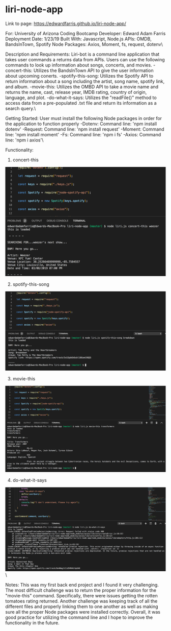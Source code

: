 # liri-node-app

Link to page: https://edwardfarris.github.io/liri-node-app/

For: University of Arizona Coding Bootcamp
Developer: Edward Adam Farris
Deployment Date: 1/23/19
Built With: Javascript, Node.js
APIs: OMDB, BandsInTown, Spotify
Node Packages: Axios, Moment, fs, request, dotenv\

Description and Requirements:
Liri-bot is a command line application that takes user commands a returns data from APIs. Users can use the following commands to look up information about songs, concerts, and movies.
-concert-this: Utilizes the BandsInTown API to give the user information about upcoming conerts.
-spotify-this-song: Utilizes the Spotify API to return information about a song including the artist, song name, spotify link, and album.
-movie-this: Utilizes the OMBD API to take a movie name and returns the name, cast, release year, IMDB rating, country of origin, language, and plot.
-do-what-it-says: Utilizes the "readFile()" method to access data from a pre-populated .txt file and return its information as a search query.\

Getting Started: User must install the following Node packages in order for the application to function properly
-Dotenv: Command line: 'npm install dotenv'
-Request: Command line: 'npm install request'
-Moment: Command line: 'npm install moment'
-Fs: Command line: 'npm i fs'
-Axios: Command line: 'npm i axios'\

Functionality:
1. concert-this 
<node filename command artist-name>

![liri-node-app](concert.png)

2. spotify-this-song 
<node filename command song-name>

![liri-node-app](spotify.png)

3. movie-this 
<node filename command movie-name>

![liri-node-app](movie.png)

4. do-what-it-says 
<node filename command >

![liri-node-app](doThis.png)\

Notes: 
This was my first back end project and I found it very challenging. The most difficult challenge was to return the proper information for the "movie-this" command. Specifically, there were issues getting the rotten tomatoes rating returned. Another challenge was keeping track of all the different files and properly linking them to one another as well as making sure all the proper Node packages were installed correctly. Overall, it was good practice for utilizing the command line and I hope to improve the functionality in the future.